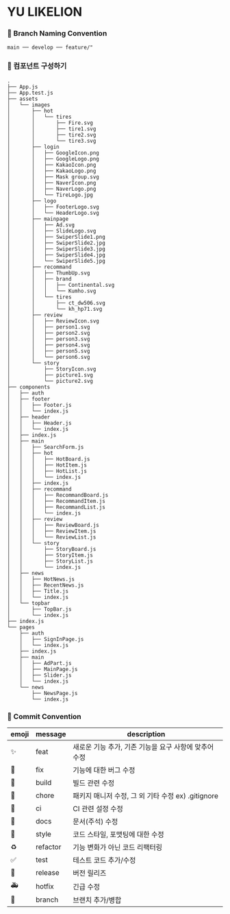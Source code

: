 # YU LIKELION

### 📌 Branch Naming Convention

```
main ── develop ── feature/"
```

### 📌 컴포넌트 구성하기

```
.
├── App.js
├── App.test.js
├── assets
│   └── images
│       ├── hot
│       │   └── tires
│       │       ├── Fire.svg
│       │       ├── tire1.svg
│       │       ├── tire2.svg
│       │       └── tire3.svg
│       ├── login
│       │   ├── GoogleIcon.png
│       │   ├── GoogleLogo.png
│       │   ├── KakaoIcon.png
│       │   ├── KakaoLogo.png
│       │   ├── Mask group.svg
│       │   ├── NaverIcon.png
│       │   ├── NaverLogo.png
│       │   └── TireLogo.jpg
│       ├── logo
│       │   ├── FooterLogo.svg
│       │   └── HeaderLogo.svg
│       ├── mainpage
│       │   ├── Ad.svg
│       │   ├── SlideLogo.svg
│       │   ├── SwiperSlide1.png
│       │   ├── SwiperSlide2.jpg
│       │   ├── SwiperSlide3.jpg
│       │   ├── SwiperSlide4.jpg
│       │   └── SwiperSlide5.jpg
│       ├── recommand
│       │   ├── ThumbUp.svg
│       │   ├── brand
│       │   │   ├── Continental.svg
│       │   │   └── Kumho.svg
│       │   └── tires
│       │       ├── ct_dw506.svg
│       │       └── kh_hp71.svg
│       ├── review
│       │   ├── ReviewIcon.svg
│       │   ├── person1.svg
│       │   ├── person2.svg
│       │   ├── person3.svg
│       │   ├── person4.svg
│       │   ├── person5.svg
│       │   └── person6.svg
│       └── story
│           ├── StoryIcon.svg
│           ├── picture1.svg
│           └── picture2.svg
├── components
│   ├── auth
│   ├── footer
│   │   ├── Footer.js
│   │   └── index.js
│   ├── header
│   │   ├── Header.js
│   │   └── index.js
│   ├── index.js
│   ├── main
│   │   ├── SearchForm.js
│   │   ├── hot
│   │   │   ├── HotBoard.js
│   │   │   ├── HotItem.js
│   │   │   ├── HotList.js
│   │   │   └── index.js
│   │   ├── index.js
│   │   ├── recommand
│   │   │   ├── RecommandBoard.js
│   │   │   ├── RecommandItem.js
│   │   │   ├── RecommandList.js
│   │   │   └── index.js
│   │   ├── review
│   │   │   ├── ReviewBoard.js
│   │   │   ├── ReviewItem.js
│   │   │   └── ReviewList.js
│   │   └── story
│   │       ├── StoryBoard.js
│   │       ├── StoryItem.js
│   │       ├── StoryList.js
│   │       └── index.js
│   ├── news
│   │   ├── HotNews.js
│   │   ├── RecentNews.js
│   │   ├── Title.js
│   │   └── index.js
│   └── topbar
│       ├── TopBar.js
│       └── index.js
├── index.js
└── pages
    ├── auth
    │   ├── SignInPage.js
    │   └── index.js
    ├── index.js
    ├── main
    │   ├── AdPart.js
    │   ├── MainPage.js
    │   ├── Slider.js
    │   └── index.js
    └── news
        ├── NewsPage.js
        └── index.js
```

### 📌 Commit Convention

| emoji                       | message  | description                                           |
| --------------------------- | -------- | ----------------------------------------------------- |
| :sparkles:                  | feat     | 새로운 기능 추가, 기존 기능을 요구 사항에 맞추어 수정 |
| :bug:                       | fix      | 기능에 대한 버그 수정                                 |
| :green_heart:               | build    | 빌드 관련 수정                                        |
| :pushpin:                   | chore    | 패키지 매니저 수정, 그 외 기타 수정 ex) .gitignore    |
| :construction_worker:       | ci       | CI 관련 설정 수정                                     |
| :closed_book:               | docs     | 문서(주석) 수정                                       |
| :art:                       | style    | 코드 스타일, 포맷팅에 대한 수정                       |
| :recycle:                   | refactor | 기능 변화가 아닌 코드 리팩터링                        |
| :white_check_mark:          | test     | 테스트 코드 추가/수정                                 |
| :bookmark:                  | release  | 버전 릴리즈                                           |
| :ambulance:                 | hotfix   | 긴급 수정                                             |
| :twisted_rightwards_arrows: | branch   | 브랜치 추가/병합                                      |
